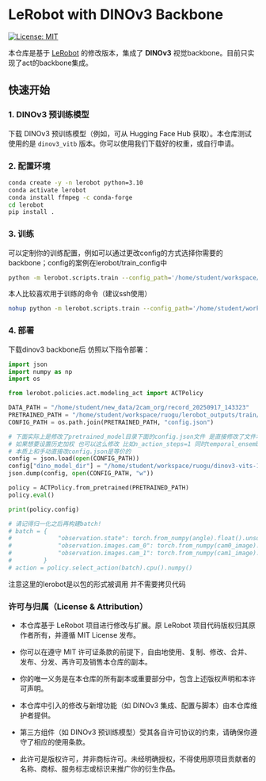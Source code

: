 # LeRobot with DINOv3 Backbone

[![License: MIT](https://img.shields.io/badge/License-MIT-yellow.svg)](https://opensource.org/licenses/MIT)

本仓库是基于 [LeRobot](https://github.com/huggingface/lerobot) 的修改版本，集成了 **DINOv3** 视觉backbone。目前只实现了act的backbone集成。

## 快速开始

### 1. DINOv3 预训练模型
下载 DINOv3 预训练模型（例如，可从 Hugging Face Hub 获取）。本仓库测试使用的是 `dinov3_vitb` 版本。你可以使用我们下载好的权重，或自行申请。

### 2. 配置环境
```bash
conda create -y -n lerobot python=3.10
conda activate lerobot
conda install ffmpeg -c conda-forge
cd lerobot
pip install .
```
### 3. 训练

可以定制你的训练配置，例如可以通过更改config的方式选择你需要的backbone；config的案例在lerobot/train_config中

```bash
python -m lerobot.scripts.train --config_path='/home/student/workspace/ruogu/lerobot/train_config/64_100_2cam_dino.json'
```

本人比较喜欢用于训练的命令（建议ssh使用）
```bash
nohup python -m lerobot.scripts.train --config_path='/home/student/workspace/ruogu/lerobot/train_config/64_100_1cam_dino.json' > /home/student/workspace/ruogu/lerobot_outputs/train/train.out 2>&1 & disown
```

### 4. 部署

下载dinov3 backbone后 仿照以下指令部署：

```python 
import json
import numpy as np
import os

from lerobot.policies.act.modeling_act import ACTPolicy

DATA_PATH = "/home/student/new_data/2cam_org/record_20250917_143323"
PRETRAINED_PATH = "/home/student/workspace/ruogu/lerobot_outputs/train/act_100_2cam_ntem_dumbbell_0930/checkpoints/040000/pretrained_model"
CONFIG_PATH = os.path.join(PRETRAINED_PATH, "config.json")

# 下面实际上是修改了pretrained_model目录下面的config.json文件 是直接修改了文件本身
# 如果想要设置历史加权 也可以这么修改 比如n_action_steps=1 同时temporal_ensemble_coeff=0.01
# 本质上和手动直接改config.json是等价的
config = json.load(open(CONFIG_PATH))
config["dino_model_dir"] = "/home/student/workspace/ruogu/dinov3-vits-1/dinov3-vitb16-pretrain-lvd1689m"
json.dump(config, open(CONFIG_PATH, "w"))

policy = ACTPolicy.from_pretrained(PRETRAINED_PATH)
policy.eval()

print(policy.config)

# 请记得归一化之后再构建batch!
# batch = {
#             "observation.state": torch.from_numpy(angle).float().unsqueeze(0).to(device),
#             "observation.images.cam_0": torch.from_numpy(cam0_image).float().permute(2, 0, 1).unsqueeze(0).to(device),
#             "observation.images.cam_1": torch.from_numpy(cam1_image).float().permute(2, 0, 1).unsqueeze(0).to(device),
#         }
# action = policy.select_action(batch).cpu().numpy()
```

注意这里的lerobot是以包的形式被调用 并不需要拷贝代码

### 许可与归属（License & Attribution）

- 本仓库基于 LeRobot 项目进行修改与扩展。原 LeRobot 项目代码版权归其原作者所有，并遵循 MIT License 发布。

- 你可以在遵守 MIT 许可证条款的前提下，自由地使用、复制、修改、合并、发布、分发、再许可及销售本仓库的副本。

- 你的唯一义务是在本仓库的所有副本或重要部分中，包含上述版权声明和本许可声明。

- 本仓库中引入的修改与新增功能（如 DINOv3 集成、配置与脚本）由本仓库维护者提供。

- 第三方组件（如 DINOv3 预训练模型）受其各自许可协议的约束，请确保你遵守了相应的使用条款。

- 此许可是版权许可，并非商标许可。未经明确授权，不得使用原项目贡献者的名称、商标、服务标志或标识来推广你的衍生作品。
